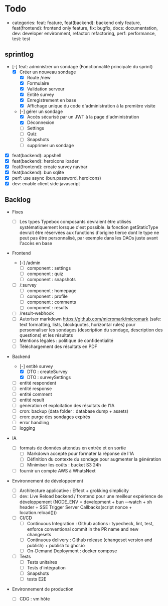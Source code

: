 # Todo

- categories: feat: feature, feat(backend): backend only feature, feat(frontend): frontend only feature, fix: bugfix, docs: documentation, dev: developer environment, refactor: refactoring, perf: performance, test: test

## sprintlog

- [-] feat: administrer un sondage (Fonctionnalité principale du sprint)
  - [x] Créer un nouveau sondage
    - [x] Route /new
    - [x] Formulaire
    - [x] Validation serveur
    - [x] Entité survey
    - [x] Enregistrement en base
    - [x] Affichage unique du code d'administration à la première visite
  - [-] gérer un sondage
    - [x] Accès sécurisé par un JWT à la page d'administration
    - [x] Déconnexion
    - [ ] Settings
    - [ ] Quiz
    - [ ] Snapshots
    - [ ] supprimer un sondage
- [x] feat(backend): appshell
- [x] feat(backend): heroicons loader
- [x] feat(frontend): create survey navbar
- [x] feat(backend): bun sqlite
- [x] perf: use async (bun.password, heroicons)
- [x] dev: enable client side javascript

## Backlog

- Fixes

  - [ ] Les types Typebox composants devraient être utilisés systématiquement lorsque c'est possible. la fonction getStaticType devrait être réservées aux functions d'origine tierce dont le type ne peut pas être personnalisé, par exemple dans les DAOs juste avant l'accès en base

- Frontend

  - [-] /admin
    - [ ] component : settings
    - [ ] component : quiz
    - [ ] component : snapshots
  - [ ] /:survey
    - [ ] component : homepage
    - [ ] component : profile
    - [ ] component : comments
    - [ ] component : results
  - [ ] /result-webhook
  - [ ] Autoriser markdown <https://github.com/micromark/micromark> (safe: text formatting, lists, blockquotes, horizontal rules) pour personnaliser les sondages (description du sondage, description des questions) et les résultats
  - [ ] Mentions légales : politique de confidentialité
  - [ ] Téléchargement des résultats en PDF

- Backend

  - [-] entité survey
    - [x] DTO : createSurvey
    - [x] DTO : surveySettings
  - [ ] entité respondent
  - [ ] entité response
  - [ ] entité comment
  - [ ] entité result
  - [ ] génération et exploitation des résultats de l'IA
  - [ ] cron: backup (data folder : database dump + assets)
  - [ ] cron: purge des sondages expirés
  - [ ] error handling
  - [ ] logging

- IA

  - [ ] formats de données attendus en entrée et en sortie
    - [ ] Markdown accepté pour formater la réponse de l'IA
    - [ ] Définition du contexte du sondage pour augmenter la génération
    - [ ] Minimiser les coûts : bucket S3 24h
  - [ ] fournir un compte AWS à WhatsNext

- Environnement de développement

  - [ ] Architecture applicative : Effect + grokking simplicity
  - [ ] dev: Live Reload backend / frontend pour une meilleur expérience de développement (NODE_ENV = development + bun --watch + xh header + SSE Trigger Server Callbacks(script nonce + location.reload()))
  - [ ] CI/CD
    - [ ] Continuous Integration : Github actions : typecheck, lint, test, enforce conventional commit in the PR name and new changesets
    - [ ] Continuous delivery : Github release (changeset version and publish) + publish to ghcr.io
    - [ ] On-Demand Deployment : docker compose
  - [ ] Tests
    - [ ] Tests unitaires
    - [ ] Tests d'intégration
    - [ ] Snapshots
    - [ ] tests E2E

- Environnement de production

  - [ ] CDG : vm hôte
